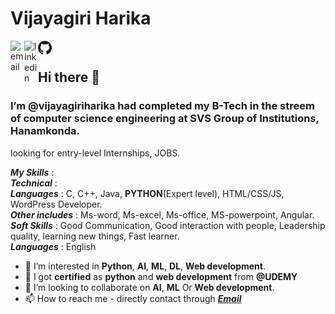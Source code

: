 # Vijayagiri Harika
[<img align="left" alt="email" width="22px" src="https://cdn.jsdelivr.net/npm/simple-icons@v3/icons/mail-dot-ru.svg"/>](mailto:vijayagiriharika7386@gmail.com) 
[<img align="left" alt="linkedin" width="22px" src="https://cdn.jsdelivr.net/npm/simple-icons@v3/icons/linkedin.svg"/>](https://www.linkedin.com/in/vijayagiri-harika-1425a8201) 

[<img align="left" alt="GitHub" width="22px" src="https://raw.githubusercontent.com/github/explore/78df643247d429f6cc873026c0622819ad797942/topics/github/github.png" />](https://github.com/vijayagiriharika)
<br/>
## Hi there 👋
### I’m @vijayagiriharika had completed my B-Tech in the streem of computer science engineering at SVS Group of Institutions, Hanamkonda. 
looking for entry-level Internships, JOBS.    

***My Skills*** :  
     ***Technical*** :  
       ***Languages*** : C, C++, Java, **PYTHON**(Expert level), HTML/CSS/JS, WordPress Developer.  
       ***Other includes*** : Ms-word, Ms-excel, Ms-office, MS-powerpoint, Angular.  
     ***Soft Skills*** : Good Communication, Good interaction with people, Leadership quality, learning new things, Fast learner.  
     ***Languages*** : English  
    
- 👀 I’m interested in **Python**, **AI**, **ML**, **DL**, **Web development**. 
- 🌱 I got **certified** as **python** and **web development** from **@UDEMY**
- 💞️ I’m looking to collaborate on **AI**, **ML** Or **Web development**. 
- 📫 How to reach me - directly contact through [***Email***](mailto:vijayagiriharika56828@gmail.com)








